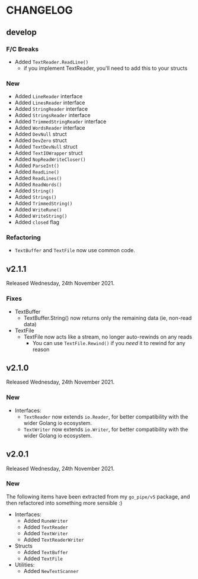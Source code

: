# CHANGELOG

## develop

### F/C Breaks

* Added `TextReader.ReadLine()`
  - if you implement TextReader, you'll need to add this to your structs

### New

* Added `LineReader` interface
* Added `LinesReader` interface
* Added `StringReader` interface
* Added `StringsReader` interface
* Added `TrimmedStringReader` interface
* Added `WordsReader` interface
* Added `DevNull` struct
* Added `DevZero` struct
* Added `TextDevNull` struct
* Added `TextIOWrapper` struct
* Added `NopReadWriteCloser()`
* Added `ParseInt()`
* Added `ReadLine()`
* Added `ReadLines()`
* Added `ReadWords()`
* Added `String()`
* Added `Strings()`
* Added `TrimmedString()`
* Added `WriteRune()`
* Added `WriteString()`
* Added `closed` flag

### Refactoring

* `TextBuffer` and `TextFile` now use common code.

## v2.1.1

Released Wednesday, 24th November 2021.

### Fixes

* TextBuffer
  - TextBuffer.String() now returns only the remaining data (ie, non-read data)
* TextFile
  - TextFile now acts like a stream, no longer auto-rewinds on any reads
    - You can use `TextFile.Rewind()` if you *need* it to rewind for any reason

## v2.1.0

Released Wednesday, 24th November 2021.

### New

* Interfaces:
  - `TextReader` now extends `io.Reader`, for better compatibility with the wider Golang io ecosystem.
  - `TextWriter` now extends `io.Writer`, for better compatibility with the wider Golang io ecosystem.

## v2.0.1

Released Wednesday, 24th November 2021.

### New

The following items have been extracted from my `go_pipe/v5` package, and then refactored into something more sensible :)

* Interfaces:
  - Added `RuneWriter`
  - Added `TextReader`
  - Added `TextWriter`
  - Added `TextReaderWriter`
* Structs
  - Added `TextBuffer`
  - Added `TextFile`
* Utilities:
  - Added `NewTextScanner`
